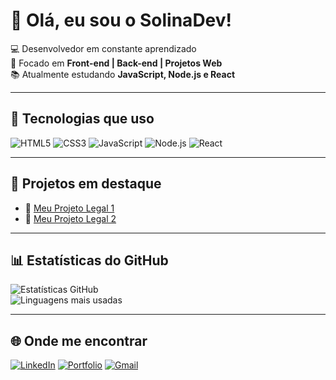# 👋 Olá, eu sou o SolinaDev!

💻 Desenvolvedor em constante aprendizado  
🎯 Focado em **Front-end | Back-end | Projetos Web**  
📚 Atualmente estudando **JavaScript, Node.js e React**  

---

## 🚀 Tecnologias que uso
![HTML5](https://img.shields.io/badge/HTML5-E34F26?style=for-the-badge&logo=html5&logoColor=white)
![CSS3](https://img.shields.io/badge/CSS3-1572B6?style=for-the-badge&logo=css3&logoColor=white)
![JavaScript](https://img.shields.io/badge/JavaScript-F7DF1E?style=for-the-badge&logo=javascript&logoColor=black)
![Node.js](https://img.shields.io/badge/Node.js-43853D?style=for-the-badge&logo=node.js&logoColor=white)
![React](https://img.shields.io/badge/React-20232A?style=for-the-badge&logo=react&logoColor=61DAFB)

---

## 📌 Projetos em destaque
- 🔗 [Meu Projeto Legal 1](https://github.com/SolinaDev/projeto1)  
- 🔗 [Meu Projeto Legal 2](https://github.com/SolinaDev/projeto2)  

---

## 📊 Estatísticas do GitHub
![Estatísticas GitHub](https://github-readme-stats.vercel.app/api?username=SolinaDev&show_icons=true&theme=radical)  
![Linguagens mais usadas](https://github-readme-stats.vercel.app/api/top-langs/?username=SolinaDev&layout=compact&theme=radical)

---

## 🌐 Onde me encontrar
[![LinkedIn](https://img.shields.io/badge/LinkedIn-0077B5?style=for-the-badge&logo=linkedin&logoColor=white)](https://linkedin.com/in/seu-usuario)
[![Portfolio](https://img.shields.io/badge/Portfolio-000000?style=for-the-badge&logo=vercel&logoColor=white)](https://seu-portfolio.com)
[![Gmail](https://img.shields.io/badge/-Gmail-EA4335?style=for-the-badge&logo=Gmail&logoColor=white)](mailto:seuemail@gmail.com)

